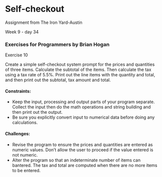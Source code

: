 # Self-checkout

Assignment from The Iron Yard-Austin

Week 9 - day 34


### Exercises for Programmers by Brian Hogan

Exercise 10

Create a simple self-checkout system prompt for the prices and quantities of three items. Calculate the subtotal of the items. Then calculate the tax using a tax rate of 5.5%. Print out the line items with the quantity and total, and then print out the subtotal, tax amount and total.

#### Constraints:
* Keep the input, processing and output parts of your program separate. Collect the input then do the math operations and string building and then print out the output.
* Be sure you explicitly convert input to numerical data before doing any calculations.

#### Challenges:
* Revise the program to ensure the prices and quantities are entered as numeric values. Don’t allow the user to proceed if the value entered is not numeric.
* Alter the program so that an indeterminate number of items can bantered. The tax and total are computed when there are no more items to be entered.
